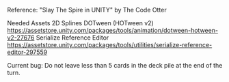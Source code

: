 Reference: "Slay The Spire in UNITY" by The Code Otter

Needed Assets
2D
Splines
DOTween (HOTween v2)
https://assetstore.unity.com/packages/tools/animation/dotween-hotween-v2-27676
Serialize Reference Editor
https://assetstore.unity.com/packages/tools/utilities/serialize-reference-editor-297559

Current bug: Do not leave less than 5 cards in the deck pile at the end of the turn.
